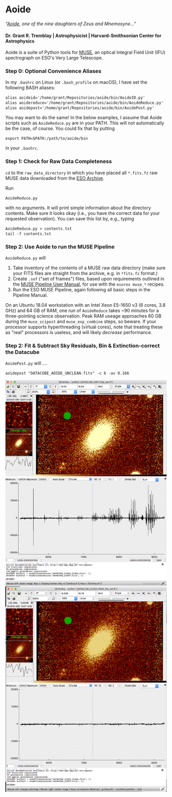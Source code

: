 # Aoide

*"[Aoide](https://en.wikipedia.org/wiki/Aoide),
one of the nine daughters of Zeus and Mnemosyne..."*
<!--
<img src="misc/A2597_movie.gif" alt="MUSE is awesome" style="width: 200px;"/> -->

#### Dr. Grant R. Tremblay | Astrophysicist | Harvard-Smithsonian Center for Astrophysics


Aoide is a suite of Python tools for [MUSE](https://www.eso.org/sci/facilities/develop/instruments/muse.html),
an optical Integral Field Unit (IFU) spectrograph on ESO's Very Large Telescope.


### Step 0: Optional Convenience Aliases

In my `.bashrc` on Linux (or `.bash_profile` on macOS), I have set the following BASH aliases:
```
alias aoideid='/home/grant/Repositories/aoide/bin/AoideID.py'
alias aoidereduce='/home/grant/Repositories/aoide/bin/AoideReduce.py'
alias aoidepost='/home/grant/Repositories/aoide/bin/AoidePost.py'
```

You may want to do the same! In the below examples, I assume that Aoide scripts
such as `AoideReduce.py` are in your PATH. This will not automatically be the case, of course.
You could fix that by putting
```
export PATH=$PATH:/path/to/aoide/bin
```
in your `.bashrc`.

### Step 1: Check for Raw Data Completeness

`cd` to the `raw_data_directory` in which you have placed all `*.fits.fz` raw MUSE data downloaded from the [ESO Archive](http://archive.eso.org).

Run
```
AoideReduce.py
```
with no arguments. It will print simple information about the directory contents. Make sure it looks okay (i.e., you have the correct data for your requested observation). You can save this list by, e.g., typing
```
AoideReduce.py > contents.txt
tail -f contents.txt
```


### Step 2: Use Aoide to run the MUSE Pipeline

`AoideReduce.py` will

1. Take inventory of the contents of a MUSE raw data directory (make sure your FITS files are straight from the archive, e.g. in `*fits.fz` format.)
2. Create `.sof` ("set of frames") files, based upon requirements outlined in the [MUSE Pipeline User Manual](https://www.eso.org/sci/software/pipelines/muse/muse-pipe-recipes.html), for use with the `esorex muse_*` recipes.
3. Run the ESO MUSE Pipeline, again following all basic steps in the Pipeline Manual.  

On an Ubuntu 18.04 workstation with an Intel Xeon E5-1650 v3 (6 cores, 3.8 GHz) and 64 GB of RAM,
one run of `AoideReduce` takes ~90 minutes for a three-pointing science observation. Peak RAM useage
approaches 60 GB during the `muse_scipost` and `muse_exp_combine` steps, so beware.
If your processor supports hyperthreading (virtual cores), note that treating these
as "real" processors is useless, and will likely *decrease* performance.


### Step 2: Fit & Subtract Sky Residuals, Bin & Extinction-correct the Datacube

`AoidePost.py` will ....

```
aoidepost "DATACUBE_AOIDE_UNCLEAN.fits" -c 6 -av 0.166
```


![before_pca](misc/before_pca.png)
![after_pca](misc/after_pca.png)
